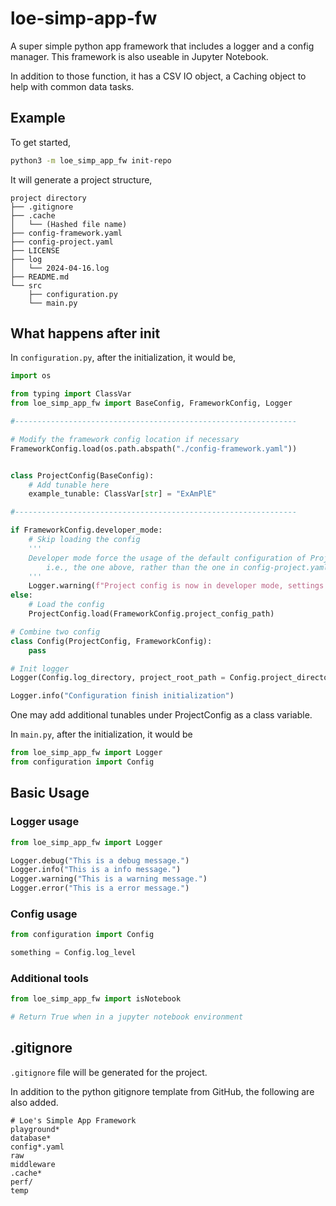 # loe-simp-app-fw

A super simple python app framework that includes a logger and a config manager. This framework is also useable in Jupyter Notebook.

In addition to those function, it has a CSV IO object, a Caching object to help with common data tasks.

## Example

To get started, 

```bash
python3 -m loe_simp_app_fw init-repo
```

It will generate a project structure,

```
project directory
├── .gitignore
├── .cache
│   └── (Hashed file name)
├── config-framework.yaml
├── config-project.yaml
├── LICENSE
├── log
│   └── 2024-04-16.log
├── README.md
└── src
    ├── configuration.py
    └── main.py

```

## What happens after init

In `configuration.py`, after the initialization, it would be,

```python
import os

from typing import ClassVar
from loe_simp_app_fw import BaseConfig, FrameworkConfig, Logger

#---------------------------------------------------------------

# Modify the framework config location if necessary
FrameworkConfig.load(os.path.abspath("./config-framework.yaml"))


class ProjectConfig(BaseConfig):
    # Add tunable here
    example_tunable: ClassVar[str] = "ExAmPlE"

#---------------------------------------------------------------

if FrameworkConfig.developer_mode:
    # Skip loading the config
    '''
    Developer mode force the usage of the default configuration of ProjectConfig,
        i.e., the one above, rather than the one in config-project.yaml
    '''
    Logger.warning(f"Project config is now in developer mode, settings from config-project.yaml will be ignored")
else:
    # Load the config 
    ProjectConfig.load(FrameworkConfig.project_config_path)

# Combine two config
class Config(ProjectConfig, FrameworkConfig):
    pass

# Init logger
Logger(Config.log_directory, project_root_path = Config.project_directory, log_level = Config.log_level, buffering = Config.log_buffer_size)

Logger.info("Configuration finish initialization")
```

One may add additional tunables under ProjectConfig as a class variable.

In `main.py`, after the initialization, it would be

```python
from loe_simp_app_fw import Logger
from configuration import Config

```

## Basic Usage

### Logger usage

```python
from loe_simp_app_fw import Logger

Logger.debug("This is a debug message.")
Logger.info("This is a info message.")
Logger.warning("This is a warning message.")
Logger.error("This is a error message.")
```

### Config usage

```python
from configuration import Config

something = Config.log_level
```

### Additional tools

```python
from loe_simp_app_fw import isNotebook

# Return True when in a jupyter notebook environment

```

## .gitignore

`.gitignore` file will be generated for the project.

In addition to the python gitignore template from GitHub, the following are also added.

```.gitignore
# Loe's Simple App Framework
playground*
database*
config*.yaml
raw
middleware
.cache*
perf/
temp
```
